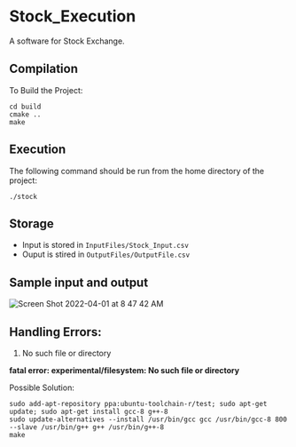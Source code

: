 # Stock_Execution

A software for Stock Exchange.


## Compilation

To Build the Project:

    cd build
    cmake ..
    make


## Execution

The following command should be run from the home directory of the project:

    ./stock


## Storage

- Input is stored in `InputFiles/Stock_Input.csv`
- Ouput is stired in `OutputFiles/OutputFile.csv`



## Sample input and output

![Screen Shot 2022-04-01 at 8 47 42 AM](https://user-images.githubusercontent.com/26688454/161298063-32b55bf2-1d16-47b9-a06d-bac62d4f2fac.png)


## Handling Errors:

1. No such file or directory

**fatal error: experimental/filesystem: No such file or directory**

Possible Solution:

    sudo add-apt-repository ppa:ubuntu-toolchain-r/test; sudo apt-get update; sudo apt-get install gcc-8 g++-8
    sudo update-alternatives --install /usr/bin/gcc gcc /usr/bin/gcc-8 800 --slave /usr/bin/g++ g++ /usr/bin/g++-8
    make

